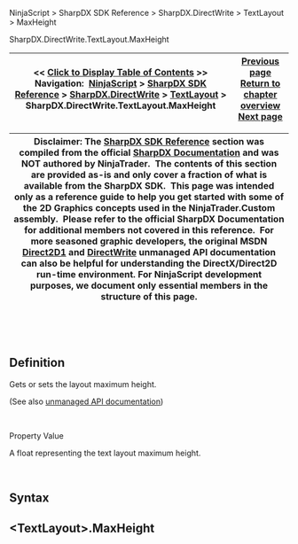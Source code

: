﻿


NinjaScript \> SharpDX SDK Reference \> SharpDX.DirectWrite \> TextLayout \> MaxHeight






















SharpDX.DirectWrite.TextLayout.MaxHeight







| \<\< [Click to Display Table of Contents](sharpdx_directwrite_textlayout_maxheight.md) \>\> **Navigation:**     [NinjaScript](ninjascript-1.md) \> [SharpDX SDK Reference](sharpdx_sdk_reference-1.md) \> [SharpDX.DirectWrite](sharpdx_directwrite-1.md) \> [TextLayout](sharpdx_directwrite_textlayout-1.md) \> SharpDX.DirectWrite.TextLayout.MaxHeight | [Previous page](sharpdx_directwrite_textlayout_getlinemetrics-1.md) [Return to chapter overview](sharpdx_directwrite_textlayout-1.md) [Next page](sharpdx_directwrite_textlayout_maxwidth-1.md) |
| --- | --- |













| Disclaimer: The [SharpDX SDK Reference](sharpdx_sdk_reference-1.md) section was compiled from the official [SharpDX Documentation](http://sharpdx.org/) and was NOT authored by NinjaTrader.  The contents of this section are provided as\-is and only cover a fraction of what is available from the SharpDX SDK.  This page was intended only as a reference guide to help you get started with some of the 2D Graphics concepts used in the NinjaTrader.Custom assembly.  Please refer to the official SharpDX Documentation for additional members not covered in this reference.  For more seasoned graphic developers, the original MSDN [Direct2D1](https://msdn.microsoft.com/en-us/library/windows/desktop/dd370990.aspx) and [DirectWrite](https://msdn.microsoft.com/en-us/library/windows/desktop/dd368038.aspx) unmanaged API documentation can also be helpful for understanding the DirectX/Direct2D run\-time environment. For NinjaScript development purposes, we document only essential members in the structure of this page. |
| --- |



 


 


## Definition


Gets or sets the layout maximum height. 


(See also [unmanaged API documentation](https://msdn.microsoft.com/en-us/library/dd316776.aspx))


 


Property Value


A float representing the text layout maximum height.  

 


## Syntax


## \<TextLayout\>.MaxHeight


## 


## 








